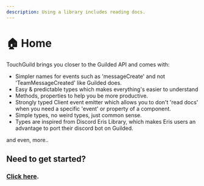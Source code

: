 ```yaml
---
description: Using a library includes reading docs.
---
```


# 🏠 Home

TouchGuild brings you closer to the Guilded API and comes with:

* Simpler names for events such as 'messageCreate' and not 'TeamMessageCreated' like Guilded does.
* Easy & predictable types which makes everything's easier to understand
* Methods, properties to help you be more productive.
* Strongly typed Client event emitter which allows you to don't 'read docs' when you need a specific 'event' or property of a component.
* Simple types, no weird types, just common sense.
* Types are inspired from Discord Eris Library, which makes Eris users an advantage to port their discord bot on Guilded.

and even, more..

## Need to get started?

### [Click here](../#get-started-its-easy.).





